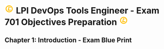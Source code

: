 # <img src="images/lpi.png" width="30px"> LPI DevOps Tools Engineer - Exam 701 Objectives Preparation <img src="images/lpi.png" width="30px">

## Chapter 1: Introduction - Exam Blue Print

